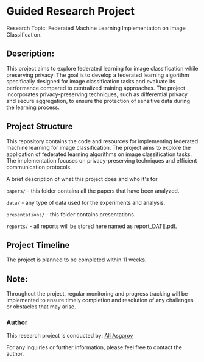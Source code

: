 ﻿# Guided Research Project 
 
Research Topic: Federated Machine Learning Implementation on Image Classification.

## Description:
This project aims to explore federated learning for image classification while preserving privacy. The goal is to develop a federated learning algorithm specifically designed for image classification tasks and evaluate its performance compared to centralized training approaches. The project incorporates privacy-preserving techniques, such as differential privacy and secure aggregation, to ensure the protection of sensitive data during the learning process.


## Project Structure
This repository contains the code and resources for implementing federated machine learning for image classification. The project aims to explore the application of federated learning algorithms on image classification tasks. The implementation focuses on privacy-preserving techniques and efficient communication protocols.

A brief description of what this project does and who it's for

`papers/` - this folder containa all the papers that have been analyzed.

`data/` - any type of data used for the experiments and analysis.

`presentations/` - this folder contains presentations.

`reports/` - all reports will be stored here named as report_DATE.pdf.

## Project Timeline
The project is planned to be completed within 11 weeks.

## Note:
Throughout the project, regular monitoring and progress tracking will be implemented to ensure timely completion and resolution of any challenges or obstacles that may arise.

### Author
This research project is conducted by:
[Ali Asgarov](mailto:ali.asgarov@gwmail.gwu.edu)

For any inquiries or further information, please feel free to contact the author.

 
